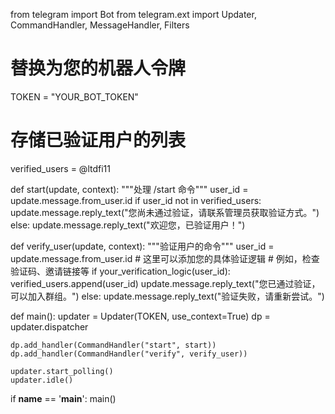 from telegram import Bot
from telegram.ext import Updater, CommandHandler, MessageHandler, Filters

# 替换为您的机器人令牌
TOKEN = "YOUR_BOT_TOKEN"

# 存储已验证用户的列表
verified_users = @ltdfi11

def start(update, context):
    """处理 /start 命令"""
    user_id = update.message.from_user.id
    if user_id not in verified_users:
        update.message.reply_text("您尚未通过验证，请联系管理员获取验证方式。")
    else:
        update.message.reply_text("欢迎您，已验证用户！")

def verify_user(update, context):
    """验证用户的命令"""
    user_id = update.message.from_user.id
    # 这里可以添加您的具体验证逻辑
    # 例如，检查验证码、邀请链接等
    if your_verification_logic(user_id):
        verified_users.append(user_id)
        update.message.reply_text("您已通过验证，可以加入群组。")
    else:
        update.message.reply_text("验证失败，请重新尝试。")

def main():
    updater = Updater(TOKEN, use_context=True)
    dp = updater.dispatcher

    dp.add_handler(CommandHandler("start", start))
    dp.add_handler(CommandHandler("verify", verify_user))

    updater.start_polling()
    updater.idle()

if __name__ == '__main__':
    main()
